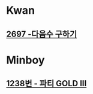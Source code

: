 # Kwan
## [2697 -다음수 구하기](https://www.acmicpc.net/problem/2697)

# Minboy
## [1238번 - 파티 GOLD III](https://www.acmicpc.net/problem/1238)


